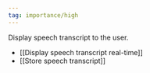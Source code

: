 ```yaml
---
tag: importance/high
---
```

Display speech transcript to the user.

- [[Display speech transcript real-time]]
- [[Store speech transcript]]